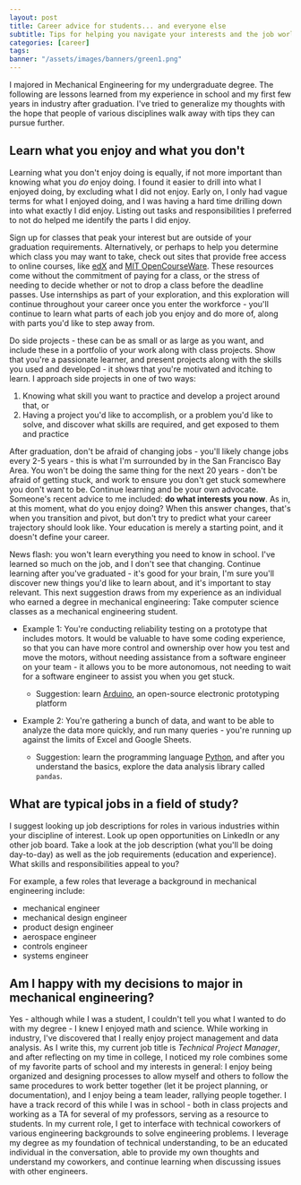 ```yaml
---
layout: post
title: Career advice for students... and everyone else
subtitle: Tips for helping you navigate your interests and the job world
categories: [career]
tags: 
banner: "/assets/images/banners/green1.png"
---
```


I majored in Mechanical Engineering for my undergraduate degree. The following are lessons learned from my experience in school and my first few years in industry after graduation. I've tried to generalize my thoughts with the hope that people of various disciplines walk away with tips they can pursue further.

## Learn what you enjoy and what you don't

Learning what you don't enjoy doing is equally, if not more important than knowing what you *do* enjoy doing. I found it easier to drill into what I enjoyed doing, by excluding what I did not enjoy. Early on, I only had vague terms for what I enjoyed doing, and I was having a hard time drilling down into what exactly I did enjoy. Listing out tasks and responsibilities I preferred to not do helped me identify the parts I did enjoy.

Sign up for classes that peak your interest but are outside of your graduation requirements. Alternatively, or perhaps to help you determine which class you may want to take, check out sites that provide free access to online courses, like [edX](https://www.edx.org/) and [MIT OpenCourseWare](https://ocw.mit.edu/index.htm). These resources come without the commitment of paying for a class, or the stress of needing to decide whether or not to drop a class before the deadline passes. Use internships as part of your exploration, and this exploration will continue throughout your career once you enter the workforce - you'll continue to learn what parts of each job you enjoy and do more of, along with parts you'd like to step away from.

Do side projects - these can be as small or as large as you want, and include these in a portfolio of your work along with class projects. Show that you're a passionate learner, and present projects along with the skills you used and developed - it shows that you're motivated and itching to learn. I approach side projects in one of two ways:

1. Knowing what skill you want to practice and develop a project around that, or
2. Having a project you'd like to accomplish, or a problem you'd like to solve, and discover what skills are required, and get exposed to them and practice

After graduation, don't be afraid of changing jobs - you'll likely change jobs every 2-5 years - this is what I'm surrounded by in the San Francisco Bay Area. You won't be doing the same thing for the next 20 years - don't be afraid of getting stuck, and work to ensure you don't get stuck somewhere you don't want to be. Continue learning and be your own advocate. Someone's recent advice to me included: **do what interests you now**. As in, at this moment, what do you enjoy doing? When this answer changes, that's when you transition and pivot, but don't try to predict what your career trajectory should look like. Your education is merely a starting point, and it doesn't define your career.

News flash: you won't learn everything you need to know in school. I've learned so much on the job, and I don't see that changing. Continue learning after you've graduated - it's good for your brain, I'm sure you'll discover new things you'd like to learn about, and it's important to stay relevant. This next suggestion draws from my experience as an individual who earned a degree in mechanical engineering: Take computer science classes as a mechanical engineering student.

* Example 1: You're conducting reliability testing on a prototype that includes motors. It would be valuable to have some coding experience, so that you can have more control and ownership over how you test and move the motors, without needing assistance from a software engineer on your team - it allows you to be more autonomous, not needing to wait for a software engineer to assist you when you get stuck.
  * Suggestion: learn [Arduino](https://www.arduino.cc/), an open-source electronic prototyping platform

* Example 2: You're gathering a bunch of data, and want to be able to analyze the data more quickly, and run many queries - you're running up against the limits of Excel and Google Sheets.
  * Suggestion: learn the programming language [Python](https://www.python.org/), and after you understand the basics, explore the data analysis library called `pandas`.


## What are typical jobs in a field of study?

I suggest looking up job descriptions for roles in various industries within your discipline of interest. Look up open opportunities on LinkedIn or any other job board. Take a look at the job description (what you'll be doing day-to-day) as well as the job requirements (education and experience). What skills and responsibilities appeal to you?

For example, a few roles that leverage a background in mechanical engineering include:
* mechanical engineer
* mechanical design engineer
* product design engineer
* aerospace engineer
* controls engineer
* systems engineer

## Am I happy with my decisions to major in mechanical engineering?

Yes - although while I was a student, I couldn't tell you what I wanted to do with my degree - I knew I enjoyed math and science. While working in industry, I've discovered that I really enjoy project management and data analysis. As I write this, my current job title is *Technical Project Manager*, and after reflecting on my time in college, I noticed my role combines some of my favorite parts of school and my interests in general: I enjoy being organized and designing processes to allow myself and others to follow the same procedures to work better together (let it be project planning, or documentation), and I enjoy being a team leader, rallying people together. I have a track record of this while I was in school - both in class projects and working as a TA for several of my professors, serving as a resource to students. In my current role, I get to interface with technical coworkers of various engineering backgrounds to solve engineering problems. I leverage my degree as my foundation of technical understanding, to be an educated individual in the conversation, able to provide my own thoughts and understand my coworkers, and continue learning when discussing issues with other engineers.